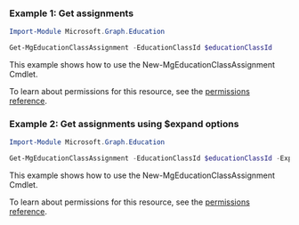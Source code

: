 ### Example 1: Get assignments

```powershellImport-Module Microsoft.Graph.Education

Get-MgEducationClassAssignment -EducationClassId $educationClassId
```
This example shows how to use the New-MgEducationClassAssignment Cmdlet.
To learn about permissions for this resource, see the [permissions reference](/graph/permissions-reference).

### Example 2: Get assignments using $expand options

```powershellImport-Module Microsoft.Graph.Education

Get-MgEducationClassAssignment -EducationClassId $educationClassId -ExpandProperty "resources"
```
This example shows how to use the New-MgEducationClassAssignment Cmdlet.
To learn about permissions for this resource, see the [permissions reference](/graph/permissions-reference).

